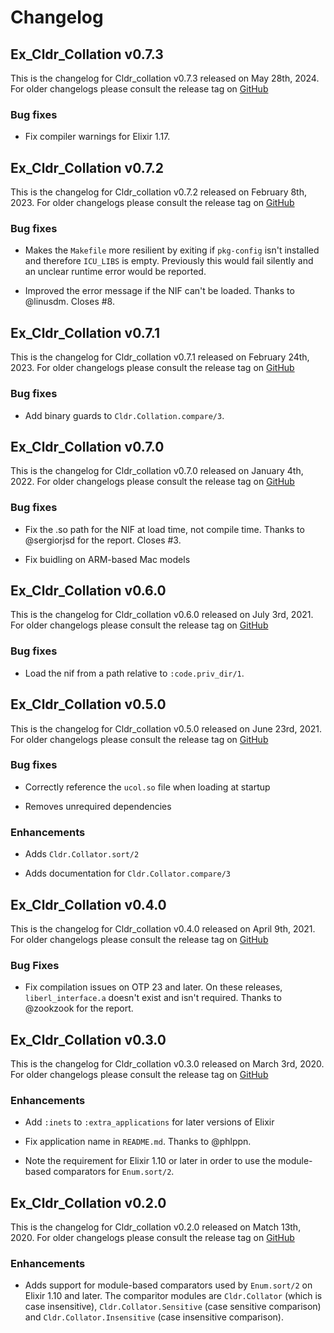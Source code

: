 # Changelog

## Ex_Cldr_Collation v0.7.3

This is the changelog for Cldr_collation v0.7.3 released on May 28th, 2024.  For older changelogs please consult the release tag on [GitHub](https://github.com/elixir-cldr/cldr_collation/tags)

### Bug fixes

* Fix compiler warnings for Elixir 1.17.

## Ex_Cldr_Collation v0.7.2

This is the changelog for Cldr_collation v0.7.2 released on February 8th, 2023.  For older changelogs please consult the release tag on [GitHub](https://github.com/elixir-cldr/cldr_collation/tags)

### Bug fixes

* Makes the `Makefile` more resilient by exiting if `pkg-config` isn't installed and therefore `ICU_LIBS` is empty. Previously this would fail silently and an unclear runtime error would be reported.

* Improved the error message if the NIF can't be loaded. Thanks to @linusdm.  Closes #8.

## Ex_Cldr_Collation v0.7.1

This is the changelog for Cldr_collation v0.7.1 released on February 24th, 2023.  For older changelogs please consult the release tag on [GitHub](https://github.com/elixir-cldr/cldr_collation/tags)

### Bug fixes

* Add binary guards to `Cldr.Collation.compare/3`.

## Ex_Cldr_Collation v0.7.0

This is the changelog for Cldr_collation v0.7.0 released on January 4th, 2022.  For older changelogs please consult the release tag on [GitHub](https://github.com/elixir-cldr/cldr_collation/tags)

### Bug fixes

* Fix the .so path for the NIF at load time, not compile time. Thanks to @sergiorjsd for the report. Closes #3.

* Fix buidling on ARM-based Mac models

## Ex_Cldr_Collation v0.6.0

This is the changelog for Cldr_collation v0.6.0 released on July 3rd, 2021.  For older changelogs please consult the release tag on [GitHub](https://github.com/elixir-cldr/cldr_collation/tags)

### Bug fixes

* Load the nif from a path relative to `:code.priv_dir/1`.

## Ex_Cldr_Collation v0.5.0

This is the changelog for Cldr_collation v0.5.0 released on June 23rd, 2021.  For older changelogs please consult the release tag on [GitHub](https://github.com/elixir-cldr/cldr_collation/tags)

### Bug fixes

* Correctly reference the `ucol.so` file when loading at startup

* Removes unrequired dependencies

### Enhancements

* Adds `Cldr.Collator.sort/2`

* Adds documentation for `Cldr.Collator.compare/3`

## Ex_Cldr_Collation v0.4.0

This is the changelog for Cldr_collation v0.4.0 released on April 9th, 2021.  For older changelogs please consult the release tag on [GitHub](https://github.com/elixir-cldr/cldr_collation/tags)

### Bug Fixes

* Fix compilation issues on OTP 23 and later. On these releases, `liberl_interface.a` doesn't exist and isn't required.  Thanks to @zookzook for the report.

## Ex_Cldr_Collation v0.3.0

This is the changelog for Cldr_collation v0.3.0 released on March 3rd, 2020.  For older changelogs please consult the release tag on [GitHub](https://github.com/elixir-cldr/cldr_collation/tags)

### Enhancements

* Add `:inets` to `:extra_applications` for later versions of Elixir

* Fix application name in `README.md`. Thanks to @phlppn.

* Note the requirement for Elixir 1.10 or later in order to use the module-based comparators for `Enum.sort/2`.

## Ex_Cldr_Collation v0.2.0

This is the changelog for Cldr_collation v0.2.0 released on Match 13th, 2020.  For older changelogs please consult the release tag on [GitHub](https://github.com/elixir-cldr/cldr_collation/tags)

### Enhancements

* Adds support for module-based comparators used by `Enum.sort/2` on Elixir 1.10 and later. The comparitor modules are `Cldr.Collator` (which is case insensitive), `Cldr.Collator.Sensitive` (case sensitive comparison) and `Cldr.Collator.Insensitive` (case insensitive comparison).
